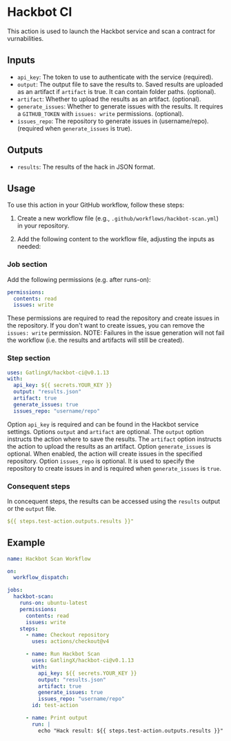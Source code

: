 # Hackbot CI

This action is used to launch the Hackbot service and scan a contract for vurnabilities.

## Inputs

- `api_key`: The token to use to authenticate with the service (required).
- `output`: The output file to save the results to. Saved results are uploaded as an artifact if `artifact` is true. It can contain folder paths. (optional).
- `artifact`: Whether to upload the results as an artifact. (optional).
- `generate_issues`: Whether to generate issues with the results. It requires a `GITHUB_TOKEN` with `issues: write` permissions. (optional).
- `issues_repo`: The repository to generate issues in (username/repo). (required when `generate_issues` is true).

## Outputs

- `results`: The results of the hack in JSON format.


## Usage

To use this action in your GitHub workflow, follow these steps:

1. Create a new workflow file (e.g., `.github/workflows/hackbot-scan.yml`) in your repository.

2. Add the following content to the workflow file, adjusting the inputs as needed:
### Job section
Add the following permissions (e.g. after runs-on):
```yaml
permissions:
  contents: read
  issues: write
```
These permissions are required to read the repository and create issues in the repository. If you don't want to create issues, you can remove the `issues: write` permission. NOTE: Failures in the issue generation will not fail the workflow (i.e. the results and artifacts will still be created).

### Step section
```yaml
uses: GatlingX/hackbot-ci@v0.1.13
with:
  api_key: ${{ secrets.YOUR_KEY }}
  output: "results.json"
  artifact: true
  generate_issues: true
  issues_repo: "username/repo"
```
Option `api_key` is required and can be found in the Hackbot service settings.
Options `output` and `artifact` are optional. The `output` option instructs the action where to save the results. The `artifact` option instructs the action to upload the results as an artifact.
Option `generate_issues` is optional. When enabled, the action will create issues in the specified repository.
Option `issues_repo` is optional. It is used to specify the repository to create issues in and is required when `generate_issues` is `true`.

### Consequent steps
In concequent steps, the results can be accessed using the `results` output or the `output` file.
```yaml
${{ steps.test-action.outputs.results }}"
```


## Example

```yaml
name: Hackbot Scan Workflow

on:
  workflow_dispatch:

jobs:
  hackbot-scan:
    runs-on: ubuntu-latest
    permissions:
      contents: read
      issues: write
    steps:
      - name: Checkout repository
        uses: actions/checkout@v4

      - name: Run Hackbot Scan
        uses: GatlingX/hackbot-ci@v0.1.13
        with:
          api_key: ${{ secrets.YOUR_KEY }}
          output: "results.json"
          artifact: true
          generate_issues: true
          issues_repo: "username/repo"
        id: test-action

      - name: Print output
        run: |
          echo "Hack result: ${{ steps.test-action.outputs.results }}"  
```
